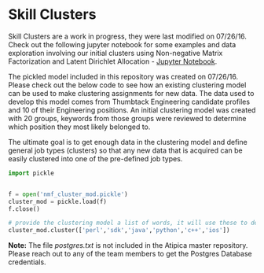 # Skill Clusters

Skill Clusters are a work in progress, they were last modified on 07/26/16. Check out the following jupyter notebook for some examples and data exploration involving our initial clusters using Non-negative Matrix Factorization and Latent Dirichlet Allocation - [Jupyter Notebook].

[Jupyter Notebook]: https://github.com/atipica/data/blob/va-skill-clusters-cont/skill_clusters/Exploration%20and%20Modeling.ipynb

The pickled model included in this repository was created on 07/26/16. Please check out the below code to see how an existing clustering model can be used to make clustering assignments for new data. The data used to develop this model comes from Thumbtack Engineering candidate profiles and 10 of their Engineering positions. An initial clustering model was created with 20 groups, keywords from those groups were reviewed to determine which position they most likely belonged to.

The ultimate goal is to get enough data in the clustering model and define general job types (clusters) so that any new data that is acquired can be easily clustered into one of the pre-defined job types.

```python
import pickle


f = open('nmf_cluster_mod.pickle')
cluster_mod = pickle.load(f)
f.close()

# provide the clustering model a list of words, it will use these to determine which cluster/group they most likely belong to
cluster_mod.cluster(['perl','sdk','java','python','c++','ios'])
```

**Note:** The file *postgres.txt* is not included in the Atipica master repository. Please reach out to any of the team members to get the Postgres Database credentials.
<!--
[1]: https://circleci.com/gh/atipica/analytics.svg?style=svg&circle-token=b842333bd2d1af17d9d2145b4e276dfbc0dcdd91
[2]: https://circleci.com/gh/atipica/analytics

## Getting Started

After you have cloned this repo, run this setup script to set up your machine
with the necessary dependencies to run and test this app:

    % ./bin/setup

It assumes you have a machine equipped with Ruby, Postgres, etc. If not, set up
your machine with [this script].

[this script]: https://github.com/thoughtbot/laptop

After setting up, you can run the application using [foreman]:

    % foreman start

If you don't have `foreman`, see [Foreman's install instructions][foreman]. It
is [purposefully excluded from the project's `Gemfile`][exclude].

[foreman]: https://github.com/ddollar/foreman
[exclude]: https://github.com/ddollar/foreman/pull/437#issuecomment-41110407

## Guidelines

Use the following guides for getting things done, programming well, and
programming in style.

* [Protocol](http://github.com/thoughtbot/guides/blob/master/protocol)
* [Best Practices](http://github.com/thoughtbot/guides/blob/master/best-practices)
* [Style](http://github.com/thoughtbot/guides/blob/master/style)

## Deploying

If you have previously run the `./bin/setup` script,
you can deploy to staging and production with:

    $ ./bin/deploy staging
    $ ./bin/deploy production
-->
